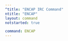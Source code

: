 ```yaml
---
^title: "ENCAP IRC Command"
ntitle: "ENCAP"
layout: command
notstarted: true

command: ENCAP
---
```

